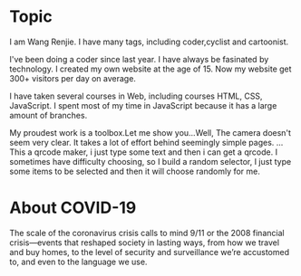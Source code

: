 # Topic
I am Wang Renjie. I have many tags, including coder,cyclist and cartoonist.

I've been doing a coder since last year. I have always be fasinated by technology. I created my own website at the age of 15. Now my website get 300+ visitors per day on average.

I have taken several courses in Web, including courses HTML, CSS, JavaScript. I spent most of my time in JavaScript because it has a large amount of branches.

My proudest work is a toolbox.Let me show you...Well, The camera doesn't seem very clear. It takes a lot of effort behind seemingly simple pages. ...  This a qrcode maker, i just type some text and then i can get a qrcode. I sometimes have difficulty choosing, so I build a random selector, I just type some items to be selected and then it will choose randomly for me.

# About COVID-19
The scale of the coronavirus crisis calls to mind 9/11 or the 2008 financial crisis—events that reshaped society in lasting ways, from how we travel and buy homes, to the level of security and surveillance we’re accustomed to, and even to the language we use.